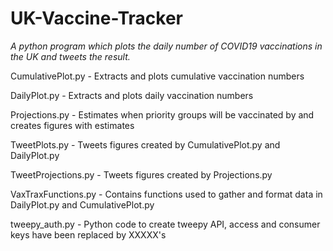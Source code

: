 # UK-Vaccine-Tracker
*A python program which plots the daily number of COVID19 vaccinations in the UK and tweets the result.*

CumulativePlot.py - Extracts and plots cumulative vaccination numbers

DailyPlot.py - Extracts and plots daily vaccination numbers

Projections.py - Estimates when priority groups will be vaccinated by and creates figures with estimates

TweetPlots.py - Tweets figures created by CumulativePlot.py and DailyPlot.py

TweetProjections.py - Tweets figures created by Projections.py 

VaxTraxFunctions.py - Contains functions used to gather and format data in DailyPlot.py and CumulativePlot.py 

tweepy_auth.py - Python code to create tweepy API, access and consumer keys have been replaced by XXXXX's

